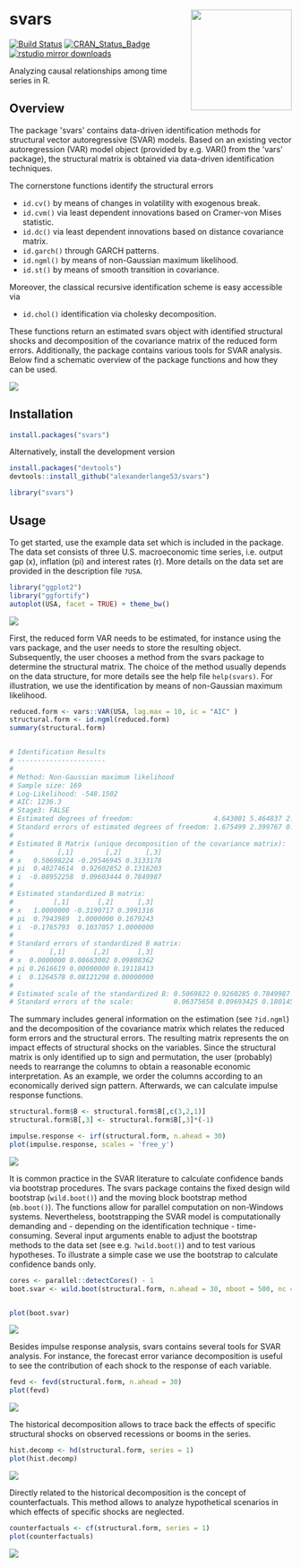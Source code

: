 svars <img src = "man/figures/sticker.png" align = "right" width = "180px"/>
=====

[![Build Status](https://travis-ci.org/alexanderlange53/svars.svg?branch=master)](https://travis-ci.org/alexanderlange53/svars) 
[![CRAN\_Status\_Badge](http://www.r-pkg.org/badges/version/svars)](https://cran.r-project.org/package=svars) 
[![rstudio mirror downloads](http://cranlogs.r-pkg.org/badges/grand-total/svars)](https://cran.r-project.org/package=svars)

Analyzing causal relationships among time series in R.

## Overview

The package 'svars' contains data-driven identification methods for structural vector autoregressive (SVAR) models.
Based on an existing vector autoregression (VAR) model object (provided by e.g. VAR() from the 'vars' package), the structural matrix is obtained via data-driven identification techniques.

The cornerstone functions identify the structural errors

-   `id.cv()` by means of changes in volatility with exogenous break.
-   `id.cvm()` via least dependent innovations based on Cramer-von Mises statistic.
-   `id.dc()` via least dependent innovations based on distance covariance matrix.
-   `id.garch()` through GARCH patterns.
-   `id.ngml()` by means of non-Gaussian maximum likelihood.
-   `id.st()` by means of smooth transition in covariance.

Moreover, the classical recursive identification scheme is easy accessible via

-  `id.chol()` identification via cholesky decomposition.

These functions return an estimated svars object with identified structural shocks and decomposition of the covariance matrix of the reduced form errors. Additionally, the package contains various tools for SVAR analysis. Below find a schematic overview of the package functions and how they can be used. 

![](man/figures/flow.png)

## Installation

```r
install.packages("svars")
```

Alternatively, install the development version


```r
install.packages("devtools")
devtools::install_github("alexanderlange53/svars")
```


```r
library("svars")
```

## Usage

To get started, use the example data set which is included in the package. The data set consists of three U.S. macroeconomic time series, i.e. output gap (x), inflation (pi) and interest rates (r). More details on the data set are provided in the description file `?USA`.

```r
library("ggplot2")
library("ggfortify")
autoplot(USA, facet = TRUE) + theme_bw()
```

![](man/figures/data_viz.png)

First, the reduced form VAR needs to be estimated, for instance using the vars package, and the user needs to store the resulting object. Subsequently, the user chooses a method from the svars package to determine the structural matrix. The choice of the method usually depends on the data structure, for more details see the help file `help(svars)`. For illustration, we use the identification by means of non-Gaussian maximum likelihood. 

```r
reduced.form <- vars::VAR(USA, lag.max = 10, ic = "AIC" )
structural.form <- id.ngml(reduced.form)
summary(structural.form)


# Identification Results
# ---------------------- 
# 
# Method: Non-Gaussian maximum likelihood
# Sample size: 169
# Log-Likelihood: -548.1502
# AIC: 1236.3
# Stage3: FALSE
# Estimated degrees of freedom:                    4.643001 5.464837 2.889977
# Standard errors of estimated degrees of freedom: 1.675499 2.399767 0.7202656
# 
# Estimated B Matrix (unique decomposition of the covariance matrix): 
#           [,1]        [,2]      [,3]
# x   0.50698224 -0.29546945 0.3133178
# pi  0.40274614  0.92602852 0.1318203
# i  -0.08952258  0.09603444 0.7849987
# 
# Estimated standardized B matrix:
#          [,1]       [,2]      [,3]
# x   1.0000000 -0.3190717 0.3991316
# pi  0.7943989  1.0000000 0.1679243
# i  -0.1765793  0.1037057 1.0000000
# 
# Standard errors of standardized B matrix:
#         [,1]       [,2]       [,3]
# x  0.0000000 0.08663002 0.09808362
# pi 0.2616619 0.00000000 0.19118413
# i  0.1264578 0.08121298 0.00000000
# 
# Estimated scale of the standardized B: 0.5069822 0.9260285 0.7849987
# Standard errors of the scale:          0.06375658 0.09693425 0.180145 
```
The summary includes general information on the estimation (see `?id.ngml`) and the decomposition of the covariance matrix which relates the reduced form errors and the structural errors. The resulting matrix represents the on impact effects of structural shocks on the variables. Since the structural matrix is only identified up to sign and permutation, the user (probably) needs to rearrange the columns to obtain a reasonable economic interpretation. As an example, we order the columns according to an economically derived sign pattern. Afterwards, we can calculate impulse response functions.

```r
structural.form$B <- structural.form$B[,c(3,2,1)]
structural.form$B[,3] <- structural.form$B[,3]*(-1)

impulse.response <- irf(structural.form, n.ahead = 30)
plot(impulse.response, scales = 'free_y')
```
![](man/figures/irf_viz.png)

It is common practice in the SVAR literature to calculate confidence bands via bootstrap procedures. The svars package contains the fixed design wild bootstrap (`wild.boot()`) and the moving block bootstrap method (`mb.boot()`). The functions allow for parallel computation on non-Windows systems. Nevertheless, bootstrapping the SVAR model is computationally demanding and - depending on the identification technique - time-consuming. Several input arguments enable to adjust the bootstrap methods to the data set (see e.g. `?wild.boot()`) and to test various hypotheses. To illustrate a simple case we use the bootstrap to calculate confidence bands only.

```r
cores <- parallel::detectCores() - 1
boot.svar <- wild.boot(structural.form, n.ahead = 30, nboot = 500, nc = cores)


plot(boot.svar)
```
![](man/figures/irfb_viz.png)

Besides impulse response analysis, svars contains several tools for SVAR analysis. For instance, the forecast error variance decomposition is useful to see the contribution of each shock to the response of each variable.

```r
fevd <- fevd(structural.form, n.ahead = 30)
plot(fevd)
```

![](man/figures/fev_viz.png)

The historical decomposition allows to trace back the effects of specific structural shocks on observed recessions or booms in the series.

```r
hist.decomp <- hd(structural.form, series = 1)
plot(hist.decomp)
```

![](man/figures/hd_viz.png)

Directly related to the historical decomposition is the concept of counterfactuals. This method allows to analyze hypothetical scenarios in which effects of specific shocks are neglected.  

```r
counterfactuals <- cf(structural.form, series = 1)
plot(counterfactuals)
```

![](man/figures/cf_viz.png)
